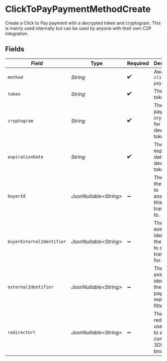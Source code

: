 # ClickToPayPaymentMethodCreate

Create a Click to Pay payment with a decrypted token and cryptogram. This
is mainly used internally but can be used by anyone with their own C2P
integration.


## Fields

| Field                                                                 | Type                                                                  | Required                                                              | Description                                                           | Example                                                               |
| --------------------------------------------------------------------- | --------------------------------------------------------------------- | --------------------------------------------------------------------- | --------------------------------------------------------------------- | --------------------------------------------------------------------- |
| `method`                                                              | *String*                                                              | :heavy_check_mark:                                                    | Aways `click-to-pay`.                                                 | click-to-pay                                                          |
| `token`                                                               | *String*                                                              | :heavy_check_mark:                                                    | The device token.                                                     | 4111123456789012                                                      |
| `cryptogram`                                                          | *String*                                                              | :heavy_check_mark:                                                    | The payment cryptogram for the device token.                          | A3F9C2D47E1B56A9                                                      |
| `expirationDate`                                                      | *String*                                                              | :heavy_check_mark:                                                    | The expiration date of the device token.                              | 12/30                                                                 |
| `buyerId`                                                             | *JsonNullable\<String>*                                               | :heavy_minus_sign:                                                    |  The ID of the buyer to associate this transaction to.                | fe26475d-ec3e-4884-9553-f7356683f7f9                                  |
| `buyerExternalIdentifier`                                             | *JsonNullable\<String>*                                               | :heavy_minus_sign:                                                    | The external identifier of the buyer to create a transaction for.     | buyer-12345                                                           |
| `externalIdentifier`                                                  | *JsonNullable\<String>*                                               | :heavy_minus_sign:                                                    | The external identifier of the payment method to filter by.           | payment-method-12345                                                  |
| `redirectUrl`                                                         | *JsonNullable\<String>*                                               | :heavy_minus_sign:                                                    | The URL to redirect a user back to after the complete 3DS in browser. |                                                                       |